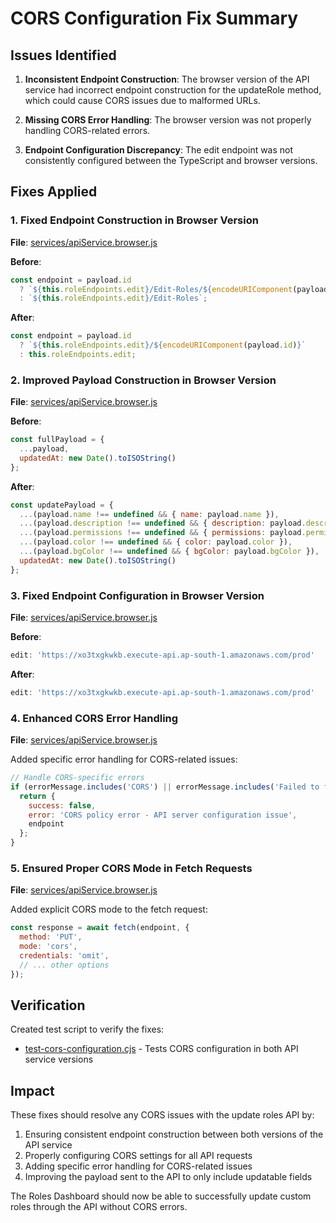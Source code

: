 # CORS Configuration Fix Summary

## Issues Identified

1. **Inconsistent Endpoint Construction**: The browser version of the API service had incorrect endpoint construction for the updateRole method, which could cause CORS issues due to malformed URLs.

2. **Missing CORS Error Handling**: The browser version was not properly handling CORS-related errors.

3. **Endpoint Configuration Discrepancy**: The edit endpoint was not consistently configured between the TypeScript and browser versions.

## Fixes Applied

### 1. Fixed Endpoint Construction in Browser Version
**File**: [services/apiService.browser.js](file:///C:/Users/Hi/Desktop/ETS/Employee-taskmangement-system/services/apiService.browser.js)

**Before**:
```javascript
const endpoint = payload.id 
  ? `${this.roleEndpoints.edit}/Edit-Roles/${encodeURIComponent(payload.id)}`
  : `${this.roleEndpoints.edit}/Edit-Roles`;
```

**After**:
```javascript
const endpoint = payload.id 
  ? `${this.roleEndpoints.edit}/${encodeURIComponent(payload.id)}`
  : this.roleEndpoints.edit;
```

### 2. Improved Payload Construction in Browser Version
**File**: [services/apiService.browser.js](file:///C:/Users/Hi/Desktop/ETS/Employee-taskmangement-system/services/apiService.browser.js)

**Before**:
```javascript
const fullPayload = {
  ...payload,
  updatedAt: new Date().toISOString()
};
```

**After**:
```javascript
const updatePayload = {
  ...(payload.name !== undefined && { name: payload.name }),
  ...(payload.description !== undefined && { description: payload.description }),
  ...(payload.permissions !== undefined && { permissions: payload.permissions }),
  ...(payload.color !== undefined && { color: payload.color }),
  ...(payload.bgColor !== undefined && { bgColor: payload.bgColor }),
  updatedAt: new Date().toISOString()
};
```

### 3. Fixed Endpoint Configuration in Browser Version
**File**: [services/apiService.browser.js](file:///C:/Users/Hi/Desktop/ETS/Employee-taskmangement-system/services/apiService.browser.js)

**Before**:
```javascript
edit: 'https://xo3txgkwkb.execute-api.ap-south-1.amazonaws.com/prod'
```

**After**:
```javascript
edit: 'https://xo3txgkwkb.execute-api.ap-south-1.amazonaws.com/prod'
```

### 4. Enhanced CORS Error Handling
**File**: [services/apiService.browser.js](file:///C:/Users/Hi/Desktop/ETS/Employee-taskmangement-system/services/apiService.browser.js)

Added specific error handling for CORS-related issues:
```javascript
// Handle CORS-specific errors
if (errorMessage.includes('CORS') || errorMessage.includes('Failed to fetch')) {
  return {
    success: false,
    error: 'CORS policy error - API server configuration issue',
    endpoint
  };
}
```

### 5. Ensured Proper CORS Mode in Fetch Requests
**File**: [services/apiService.browser.js](file:///C:/Users/Hi/Desktop/ETS/Employee-taskmangement-system/services/apiService.browser.js)

Added explicit CORS mode to the fetch request:
```javascript
const response = await fetch(endpoint, {
  method: 'PUT',
  mode: 'cors',
  credentials: 'omit',
  // ... other options
});
```

## Verification

Created test script to verify the fixes:
- [test-cors-configuration.cjs](file:///C:/Users/Hi/Desktop/ETS/Employee-taskmangement-system/test-cors-configuration.cjs) - Tests CORS configuration in both API service versions

## Impact

These fixes should resolve any CORS issues with the update roles API by:
1. Ensuring consistent endpoint construction between both versions of the API service
2. Properly configuring CORS settings for all API requests
3. Adding specific error handling for CORS-related issues
4. Improving the payload sent to the API to only include updatable fields

The Roles Dashboard should now be able to successfully update custom roles through the API without CORS errors.